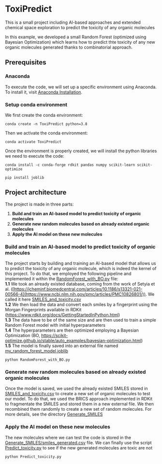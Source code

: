# ToxiPredict
This is a small project including AI-based approaches and extended chemical space exploration to predict the toxicity of any organic molecules

In this example, we developed a small Random Forest (optimized using Bayesian Optimization) which learns how to predict thte toxicity of any new organic molecules generated thanks to combinatorial approach. 

## Prerequisites

### Anaconda

To execute the code, we will set up a specific environment using Anaconda. To install it, visit [Anaconda Installation](https://docs.anaconda.com/free/anaconda/install/).

### Setup conda environment

We first create the conda environment: 
```
conda create -n ToxiPredict python=3.8
```

Then we activate the conda environment:
```
conda activate ToxiPredict
```

Once the environment is properly created, we will install the python libraries we need to execute the code:
```
conda install -c conda-forge rdkit pandas numpy scikit-learn scikit-optimize
```
```
pip install joblib
```

## Project architecture

The project is made in three parts:  
1. **Build and train an AI-based model to predict toxicity of organic molecules**  
2. **Generate new random molecules based on already existed organic molecules**  
3. **Apply the AI model on these new molecules**  

### Build and train an AI-based model to predict toxicity of organic molecules

The project starts by building and training an AI-based model that allows us to predict the toxicity of any organic molecule, which is indeed the kernel of this project. To do that, we employed the following pipeline and implemented it within the [RandomForest_with_BO.py](RandomForest_with_BO.py) file:  
**1.1**  We took an already existed database, coming from the work of Setyia et al. ([https://jcheminf.biomedcentral.com/articles/10.1186/s13321-021-00566-4](https://www.ncbi.nlm.nih.gov/pmc/articles/PMC10826801/)). We called it here [SMILES_and_toxicity.csv](SMILES_and_toxicity.csv)  
**1.2**  We then load the data and convert each smiles by a fingerprint using the Morgan Fingerprints available in RDKit (https://www.rdkit.org/docs/GettingStartedInPython.html)  
**1.3**  The data have to be of the same size and are then used to train a simple Random Forest model with initial hyperparameters  
**1.4**  The hyperparameters are then optimized employing a Bayesian Optimization (BO, https://scikit-optimize.github.io/stable/auto_examples/bayesian-optimization.html)  
**1.5**  The model is finally saved into an  external file named [my_random_forest_model.joblib](my_random_forest_model.joblib)  

```
python RandomForest_with_BO.py
```

### Generate new random molecules based on already existed organic molecules

Once the model is saved, we used the already existed SMILES stored in [SMILES_and_toxicity.csv](SMILES_and_toxicity.csv) to create a new set of organic molecules to test our model. To do that, we used the BRICS approach implemented in RDKit to fragmentate the SMILES and stored them in a new external file. We then recombined them randomly to create a new set of random molecules. For more details, see the directory [Generate_SMILES](Generate_SMILES)

### Apply the AI model on these new molecules

The new molecules where we can test the code is stored in the [Generate_SMILES/smiles_generated.csv](Generate_SMILES/smiles_generated.csv) file. We can finally use the script [Predict_toxicity.py](Predict_toxicity.py) to see if the new generated molecules are toxic are not

```
python Predict_toxicity.py
```




